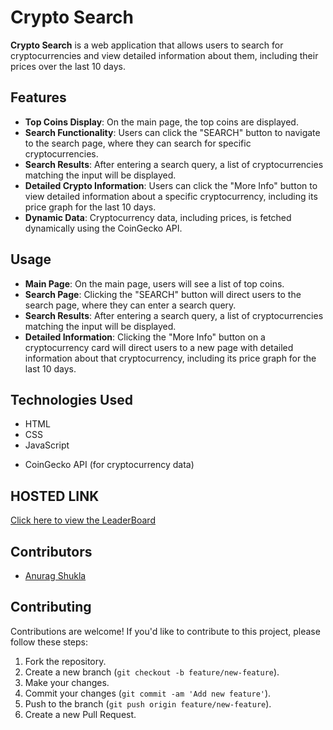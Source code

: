 # Crypto Search

**Crypto Search** is a web application that allows users to search for cryptocurrencies and view detailed information about them, including their prices over the last 10 days.

## Features

- **Top Coins Display**: On the main page, the top coins are displayed.
- **Search Functionality**: Users can click the "SEARCH" button to navigate to the search page, where they can search for specific cryptocurrencies.
- **Search Results**: After entering a search query, a list of cryptocurrencies matching the input will be displayed.
- **Detailed Crypto Information**: Users can click the "More Info" button to view detailed information about a specific cryptocurrency, including its price graph for the last 10 days.
- **Dynamic Data**: Cryptocurrency data, including prices, is fetched dynamically using the CoinGecko API.

## Usage

- **Main Page**: On the main page, users will see a list of top coins.
- **Search Page**: Clicking the "SEARCH" button will direct users to the search page, where they can enter a search query.
- **Search Results**: After entering a search query, a list of cryptocurrencies matching the input will be displayed.
- **Detailed Information**: Clicking the "More Info" button on a cryptocurrency card will direct users to a new page with detailed information about that cryptocurrency, including its price graph for the last 10 days.

## Technologies Used

- HTML
- CSS
- JavaScript
<!-- - Flickity (for carousel display) -->
- CoinGecko API (for cryptocurrency data)

## HOSTED LINK

[Click here to view the LeaderBoard](https://anurag090697.github.io/Crypto_Search/)

## Contributors

- [Anurag Shukla](https://github.com/anurag090697)

## Contributing

Contributions are welcome! If you'd like to contribute to this project, please follow these steps:

1. Fork the repository.
2. Create a new branch (`git checkout -b feature/new-feature`).
3. Make your changes.
4. Commit your changes (`git commit -am 'Add new feature'`).
5. Push to the branch (`git push origin feature/new-feature`).
6. Create a new Pull Request.

